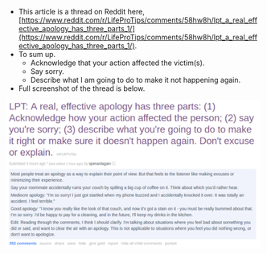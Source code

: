 * This article is a thread on Reddit here, [https://www.reddit.com/r/LifeProTips/comments/58hw8h/lpt_a_real_effective_apology_has_three_parts_1/](https://www.reddit.com/r/LifeProTips/comments/58hw8h/lpt_a_real_effective_apology_has_three_parts_1/).
* To sum up.
    * Acknowledge that your action affected the victim(s).
    * Say sorry.
    * Describe what I am going to do to make it not happening again.
* Full screenshot of the thread is below.

![./20161020-2332-gmt+2-best-way-to-apology-1.png](./20161020-2332-gmt+2-best-way-to-apology-1.png)